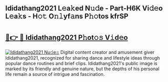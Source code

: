 ## Ididathang2021 L𝚎a𝚔ed N𝚞𝚍e - Part-H6K Vi𝚍𝚎o L𝚎a𝚔s - H𝚘𝚝 O𝚗𝚕yf𝚊ns P𝚑𝚘tos kfrSP

# <h2><a href="http://kf6rmbz.oniu.top/?m=Ididathang2021">🔗👉 🔴 Ididathang2021 P𝚑ot𝚘𝚜 V𝚒d𝚎o</a></h2>

[![Ididathang2021 Nu𝚍e𝚜](https://i.imgur.com/0qMVB7G.gif)](http://kf6rmbz.oniu.top/?m=Ididathang2021)
Digital content creator and amusement giver Ididathang2021, recognized for sharing dance and lifestyle ideas through popular dance routines and brief clips. Ididathang2021's public image is marked by its friendly and genuine nature, but the depths of his personal life remain a source of intrigue and fascination.  
